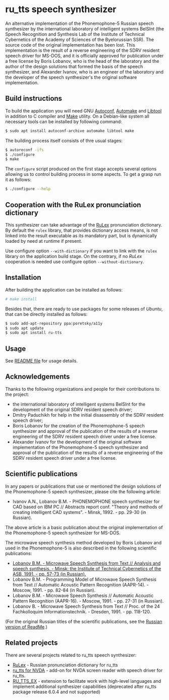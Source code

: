 # ru_tts speech synthesizer

An alternative implementation of the Phonemophone-5 Russian speech
synthesizer by the international laboratory of intelligent systems
BelSInt (the Speech Recognition and Synthesis Lab of the Institute of
Technical Cybernetics of the Academy of Sciences of the Byelorussian
SSR). The source code of the original implementation has been lost.
This implementation is the result of a reverse engineering of
the SDRV resident speech driver for MS-DOS, and it is officially
approved for publication under a free license by Boris Lobanov, who is
the head of the laboratory and the author of the design solutions that
formed the basis of the speech synthesizer, and Alexander Ivanov,
who is an engineer of the laboratory and the developer of
the speech synthesizer's the original software implementation.


## Build instructions

To build the application you will need GNU
[Autoconf](https://www.gnu.org/software/autoconf/),
[Automake](https://www.gnu.org/software/automake/) and
[Libtool](https://www.gnu.org/software/libtool/) in addition to C
compiler and [Make](https://www.gnu.org/software/make/) utility. On a
Debian-like system all necessary tools can be installed by following command:

```bash
$ sudo apt install autoconf-archive automake libtool make
```

The building process itself consists of thre usual stages:

```bash
$ autoreconf -ifs
$ ./configure
$ make
```

The `configure` script produced on the first stage accepts several
options allowing us to control building process in some aspects. To
get a grasp run it as follows:

```bash
$ ./configure --help
```


## Cooperation with the RuLex pronunciation dictionary

This synthesizer can take advantage of the
[RuLex](https://github.com/poretsky/rulex) pronunciation dictionary.
By default the `rulex` library, that provides dictionary access means,
is not linked into the result executable as its mandatory part, but is
dynamically loaded by need at runtime if present.

Use configure option `--with-dictionary` if you want to link with the
`rulex` library on the application build stage. On the contrary, if no
*RuLex* cooperation is needed use configure option
`--without-dictionary`.


## Installation

After building the application can be installed as follows:

```bash
# make install
```

Besides that, there are ready to use packages for some releases of
*Ubuntu*, that can be directly installed as follows:

```bash
$ sudo add-apt-repository ppa:poretsky/a11y
$ sudo apt update
$ sudo apt install ru-tts
```


## Usage

See [README file](README) for usage details.


## Acknowledgements

Thanks to the following organizations and people for their contributions to the project:

* the international laboratory of intelligent systems BelSInt for the
  development of the original SDRV resident speech driver;
* Dmitry Paduchikh for help in the initial disassembly of the SDRV
  resident speech driver;
* Boris Lobanov for the creation of the Phonemophone-5 speech
  synthesizer and approval of the publication of the results of a
  reverse engineering of the SDRV resident speech driver under a free
  license.
* Alexander Ivanov for the development of the original software
  implementation of the Phonemophone-5 speech synthesizer and
  approval of the publication of the results of a reverse engineering
  of the SDRV resident speech driver under a free license.


## Scientific publications

In any papers or publications that use or mentioned the design solutions of the Phonemophone-5 speech synthesizer, please cite the following article:

* Ivanov A.N., Lobanov B.M. - PHONEMOPHONE speech synthesizer for CAD
  based on IBM PC // Abstracts report conf. "Theory and methods of
  creating intelligent CAD systems". - Minsk, 1992. - pp. 29-30 (in
  Russian).

The above article is a basic publication about the original
implementation of the Phonemophone-5 speech synthesizer for MS-DOS.

The microwave speech synthesis  method developed by Boris Lobanov and
used in the Phonemophone-5 is also described in the following
scientific publications:

* [Lobanov B.M. - Microwave Speech Synthesis from Text // Analysis and
  speech synthesis. - Minsk: the Institute of Technical Cybernetics of
  the ASB, 1991. - pp. 57-73 (in Russian).](publications/Lobanov_B.M._-_Microwave_Speech_Synthesis_from_Text_(in_Russian).pdf)
* Lobanov B.M. - Programming Model of Microwave Speech Synthesis from
  Text // Automatic Acoustic Pattern Recognition (AAPR-14). -
  Moscow, 1991. - pp. 82-84 (in Russian).
* Lobanov B.M. - Microwave Speech Synthesis // Automatic Acoustic
  Pattern Recognition (AAPR-16). - Moscow, 1991. - pp. 27-31 (in
  Russian).
* Lobanov B. - Microwave Speech Synthesis from Text // Proc. of the 24
  Fachkolloquim Informationstechnik. - Dresden, 1991. - pp. 118-120.

(For the original Russian titles of the scientific publications, see
the [Russian version of ReadMe](README_RU.md).)


## Related projects

There are several projects related to ru_tts speech synthesizer:

* [RuLex](https://github.com/poretsky/rulex) -
  Russian pronunciation dictionary for ru_tts
* [ru_tts for NVDA](https://gitverse.ru/kvark128/ru_tts-for-nvda) -
  add-on for NVDA screen reader with speech driver for ru_tts.
* [RU_TTS_EX](https://electrik-spb.ru/ru_tts/ru_tts_ex/) -
  extension to facilitate work with high-level languages
  and implement additional synthesizer capabilities
  (deprecated after ru_tts package release 6.0.4 and not supported)
